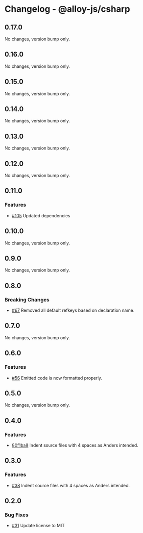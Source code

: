 # Changelog - @alloy-js/csharp

## 0.17.0

No changes, version bump only.

## 0.16.0

No changes, version bump only.

## 0.15.0

No changes, version bump only.

## 0.14.0

No changes, version bump only.

## 0.13.0

No changes, version bump only.

## 0.12.0

No changes, version bump only.

## 0.11.0

### Features

- [#105](https://github.com/alloy-framework/alloy/pull/105) Updated dependencies


## 0.10.0

No changes, version bump only.

## 0.9.0

No changes, version bump only.

## 0.8.0

### Breaking Changes

- [#67](https://github.com/alloy-framework/alloy/pull/67) Removed all default refkeys based on declaration name.


## 0.7.0

No changes, version bump only.

## 0.6.0

### Features

- [#56](https://github.com/alloy-framework/alloy/pull/56) Emitted code is now formatted properly.


## 0.5.0

No changes, version bump only.

## 0.4.0

### Features

- [80f1ba8](https://github.com/alloy-framework/alloy/commit/80f1ba88470960ce57487b644ae3c3f37f9c4690) Indent source files with 4 spaces as Anders intended.


## 0.3.0

### Features

- [#38](https://github.com/alloy-framework/alloy/pull/38) Indent source files with 4 spaces as Anders intended.




## 0.2.0

### Bug Fixes

- [#31](https://github.com/alloy-framework/alloy/pull/31) Update license to MIT

